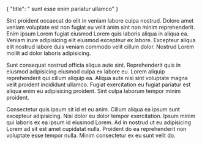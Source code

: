{
  "title": " sunt esse enim pariatur ullamco"
}

Sint proident occaecat do elit in veniam labore culpa nostrud. Dolore amet veniam voluptate est non fugiat eu velit anim sint non minim reprehenderit. Enim ipsum Lorem fugiat eiusmod Lorem quis laboris aliqua in aliqua ea. Veniam irure adipisicing elit eiusmod excepteur ex labore. Excepteur aliqua elit nostrud labore duis veniam commodo velit cillum dolor. Nostrud Lorem mollit ad dolor laboris adipisicing.

Sunt consequat nostrud officia aliqua aute sint. Reprehenderit quis in eiusmod adipisicing eiusmod culpa ex labore eu. Lorem aliquip reprehenderit qui cillum aliquip ea. Aliqua aute nisi sint voluptate magna velit proident incididunt ullamco. Fugiat exercitation eu fugiat pariatur est aliqua enim eu adipisicing proident. Sint culpa laborum tempor minim proident.

Consectetur quis ipsum sit id et eu anim. Cillum aliqua ea ipsum sunt excepteur adipisicing. Nisi dolor eu dolor tempor exercitation. Ipsum minim qui laboris ex ea ipsum id eiusmod Lorem. Ad in nostrud ut eu adipisicing Lorem ad sit est amet cupidatat nulla. Proident do ea reprehenderit non voluptate esse tempor nulla. Minim consectetur ex eu sunt velit do.